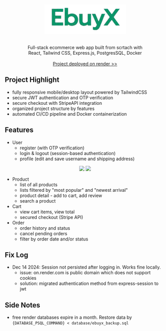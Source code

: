 <a id="readme-top"></a>

<!-- PROJECT LOGO -->
<br />
<div align="center">
  <a href="[https://github.com/github_username/repo_name](https://github.com/ice188/ecommerce-store)">
    <img src="client/public/logo.png" alt="Logo">
  </a>

  <p align="center"><br />
    Full-stack ecommerce web app built from scrtach with <br />
    React, Tailwind CSS, Express.js, PostgresSQL, Docker
    <br />
    <br />
  <a href="https://ebuyx.onrender.com">
    Project deployed on render >>
  </a>
  </p>
</div>

## Project Highlight
- fully responsive mobile/desktop layout powered by TailwindCSS
- secure JWT authentication and OTP verification
- secure checkout with StripeAPI integration
- organized project structure by features
- automated CI/CD pipeline and Docker containerization

## Features
- User
  - register (with OTP verification)
  - login & logout (session-based authentication)
  - profile (edit and save username and shipping address)

<p align="middle">
  <img src="img/login" width="100" />
  <img src="img/register" width="100" /> 
</p>

- Product
  - list of all products
  - lists filtered by "most popular" and "newest arrival"
  - product detail - add to cart, add review
  - search a product
- Cart
  - view cart items, view total
  - secured checkout (Stripe API)
- Order
  - order history and status
  - cancel pending orders
  - filter by order date and/or status
    
## Fix Log
- Dec 14 2024: Session not persisted after logging in. Works fine locally.
  - issue: on.render.com is public domain which does not support cookies
  - solution: migrated authentication method from express-session to jwt

## Side Notes
- free render databases expire in a month. Restore data by `{DATABASE_PSQL_COMMAND} < database/ebuyx_backup.sql`
